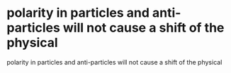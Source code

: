 # polarity in particles and anti-particles will not cause a shift of the physical

polarity in particles and anti-particles will not cause a shift of the physical